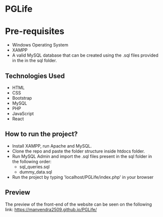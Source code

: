 # PGLife
# Pre-requisites
- Windows Operating System
- XAMPP
- A valid MySQL database that can be created using the .sql files provided in the in the sql folder.

## Technologies Used
- HTML
- CSS
- Bootstrap
- MySQL
- PHP
- JavaScript
- React

## How to run the project?
- Install XAMPP, run Apache and MySQL.
- Clone the repo and paste the folder structure inside htdocs folder.
- Run MySQL Admin and import the .sql files present in the sql folder in the following order:
  - sql_queries.sql
  - dummy_data.sql
- Run the project by typing 'localhost/PGLife/index.php' in your browser

## Preview
The preview of the front-end of the website can be seen on the following link: https://manvendra2509.github.io/PGLife/
